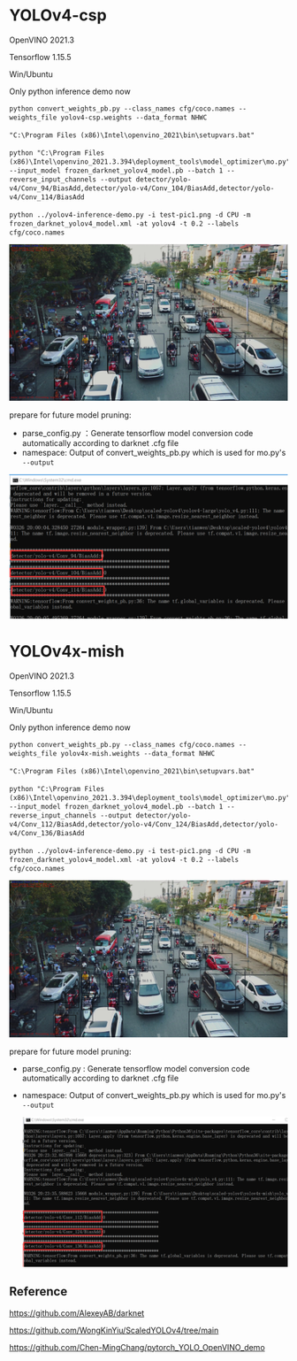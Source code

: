 # YOLOv4-csp

OpenVINO 2021.3

Tensorflow 1.15.5

Win/Ubuntu

Only python inference demo now

```
python convert_weights_pb.py --class_names cfg/coco.names --weights_file yolov4-csp.weights --data_format NHWC

"C:\Program Files (x86)\Intel\openvino_2021\bin\setupvars.bat"

python "C:\Program Files (x86)\Intel\openvino_2021.3.394\deployment_tools\model_optimizer\mo.py" --input_model frozen_darknet_yolov4_model.pb --batch 1 --reverse_input_channels --output detector/yolo-v4/Conv_94/BiasAdd,detector/yolo-v4/Conv_104/BiasAdd,detector/yolo-v4/Conv_114/BiasAdd

python ../yolov4-inference-demo.py -i test-pic1.png -d CPU -m frozen_darknet_yolov4_model.xml -at yolov4 -t 0.2 --labels cfg/coco.names
```

![yolov4-large.jpg](assets/yolov4-csp.jpg)





prepare for future model pruning:

- parse_config.py ：Generate tensorflow model conversion code automatically according to darknet .cfg file 
- namespace: Output of convert_weights_pb.py which is used for mo.py's `--output`

![image-20210326201432768](assets/image-20210326201432768.png)

# YOLOv4x-mish

OpenVINO 2021.3

Tensorflow 1.15.5

Win/Ubuntu

Only python inference demo now

```
python convert_weights_pb.py --class_names cfg/coco.names --weights_file yolov4x-mish.weights --data_format NHWC

"C:\Program Files (x86)\Intel\openvino_2021\bin\setupvars.bat"

python "C:\Program Files (x86)\Intel\openvino_2021.3.394\deployment_tools\model_optimizer\mo.py" --input_model frozen_darknet_yolov4_model.pb --batch 1 --reverse_input_channels --output detector/yolo-v4/Conv_112/BiasAdd,detector/yolo-v4/Conv_124/BiasAdd,detector/yolo-v4/Conv_136/BiasAdd

python ../yolov4-inference-demo.py -i test-pic1.png -d CPU -m frozen_darknet_yolov4_model.xml -at yolov4 -t 0.2 --labels cfg/coco.names
```



![test](assets/yolov4x-mish.jpg)





prepare for future model pruning:

- parse_config.py : Generate tensorflow model conversion code automatically according to darknet .cfg file 

- namespace: Output of convert_weights_pb.py which is used for mo.py's `--output`

  ![image-20210326202822913](assets/image-20210326202822913.png)
  
  

## Reference

https://github.com/AlexeyAB/darknet

https://github.com/WongKinYiu/ScaledYOLOv4/tree/main

https://github.com/Chen-MingChang/pytorch_YOLO_OpenVINO_demo
